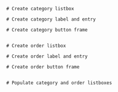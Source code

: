 

        # Create category listbox
       
        # Create category label and entry
       
        # Create category button frame


        # Create order listbox
      
        # Create order label and entry
        
        # Create order button frame
       

        # Populate category and order listboxes
   

   
